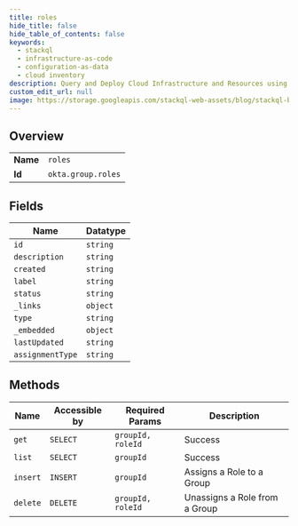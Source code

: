 ```yaml
---
title: roles
hide_title: false
hide_table_of_contents: false
keywords:
  - stackql
  - infrastructure-as-code
  - configuration-as-data
  - cloud inventory
description: Query and Deploy Cloud Infrastructure and Resources using SQL
custom_edit_url: null
image: https://storage.googleapis.com/stackql-web-assets/blog/stackql-blog-post-featured-image.png
---
```

  
    

## Overview
<table><tbody>
<tr><td><b>Name</b></td><td><code>roles</code></td></tr>
<tr><td><b>Id</b></td><td><code>okta.group.roles</code></td></tr>
</tbody></table>

## Fields
| Name | Datatype |
| ---- | -------- |
| `id` | `string` |
| `description` | `string` |
| `created` | `string` |
| `label` | `string` |
| `status` | `string` |
| `_links` | `object` |
| `type` | `string` |
| `_embedded` | `object` |
| `lastUpdated` | `string` |
| `assignmentType` | `string` |
## Methods
| Name | Accessible by | Required Params | Description |
| ---- | ------------- | --------------- | ----------- |
| `get` | `SELECT` | `groupId, roleId` | Success |
| `list` | `SELECT` | `groupId` | Success |
| `insert` | `INSERT` | `groupId` | Assigns a Role to a Group |
| `delete` | `DELETE` | `groupId, roleId` | Unassigns a Role from a Group |
